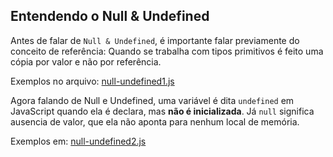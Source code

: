## Entendendo o Null & Undefined
Antes de falar de `Null & Undefined`, é importante falar previamente do conceito de referência: Quando se trabalha com tipos primitivos é feito uma cópia por valor e não por referência.  

Exemplos no arquivo: [null-undefined1.js](Exemplos/null-undefined1.js)

Agora falando de Null e Undefined, uma variável é dita `undefined` em JavaScript quando ela é declara, mas **não é inicializada**. Já `null` significa ausencia de valor, que ela não aponta para nenhum local de memória.

Exemplos em: [null-undefined2.js](Exemplos/null-undefined2.js)